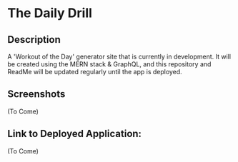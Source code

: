 # The Daily Drill

## Description
A 'Workout of the Day' generator site that is currently in development.  It will be created using the MERN stack & GraphQL, and this repository and ReadMe will be updated regularly until the app is deployed.

## Screenshots 
(To Come)

## Link to Deployed Application:
(To Come)
